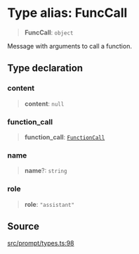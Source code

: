 # Type alias: FuncCall

> **FuncCall**: `object`

Message with arguments to call a function.

## Type declaration

### content

> **content**: `null`

### function\_call

> **function\_call**: [`FunctionCall`](FunctionCall.md)

### name

> **name**?: `string`

### role

> **role**: `"assistant"`

## Source

[src/prompt/types.ts:98](https://github.com/dexaai/llm-tools/blob/2a387dc/src/prompt/types.ts#L98)
